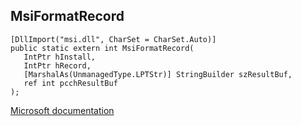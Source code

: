 ## MsiFormatRecord

```
[DllImport("msi.dll", CharSet = CharSet.Auto)]
public static extern int MsiFormatRecord(
   IntPtr hInstall,
   IntPtr hRecord,
   [MarshalAs(UnmanagedType.LPTStr)] StringBuilder szResultBuf,
   ref int pcchResultBuf
);
```

[Microsoft documentation](TODO)
